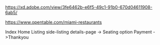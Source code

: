 https://xd.adobe.com/view/3fe6462b-e6f5-49c1-91b0-670d04611908-6ab5/


https://www.opentable.com/miami-restaurants


Index
Home
Listing
side-listing
details-page -> Seating option
Payment ->Thankyou


<script src="https://ajax.googleapis.com/ajax/libs/angularjs/1.6.9/angular.min.js"></script>
<div ng-app="">
    <div ng-include="'content.html'"></div>
</div>
    